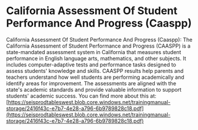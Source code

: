 # California Assessment Of Student Performance And Progress (Caaspp)
California Assessment Of Student Performance And Progress (Caaspp): The California Assessment of Student Performance and Progress (CAASPP) is a state-mandated assessment system in California that measures student performance in English language arts, mathematics, and other subjects. It includes computer-adaptive tests and performance tasks designed to assess students' knowledge and skills. CAASPP results help parents and teachers understand how well students are performing academically and identify areas for improvement. The assessments are aligned with the state's academic standards and provide valuable information to support students' academic success.
You can find more about this at: [https://seisprodtableswest.blob.core.windows.net/trainingmanual-storage/2416f43c-e7b7-4e28-a796-6b9789828c18.pdf](https://seisprodtableswest.blob.core.windows.net/trainingmanual-storage/2416f43c-e7b7-4e28-a796-6b9789828c18.pdf)